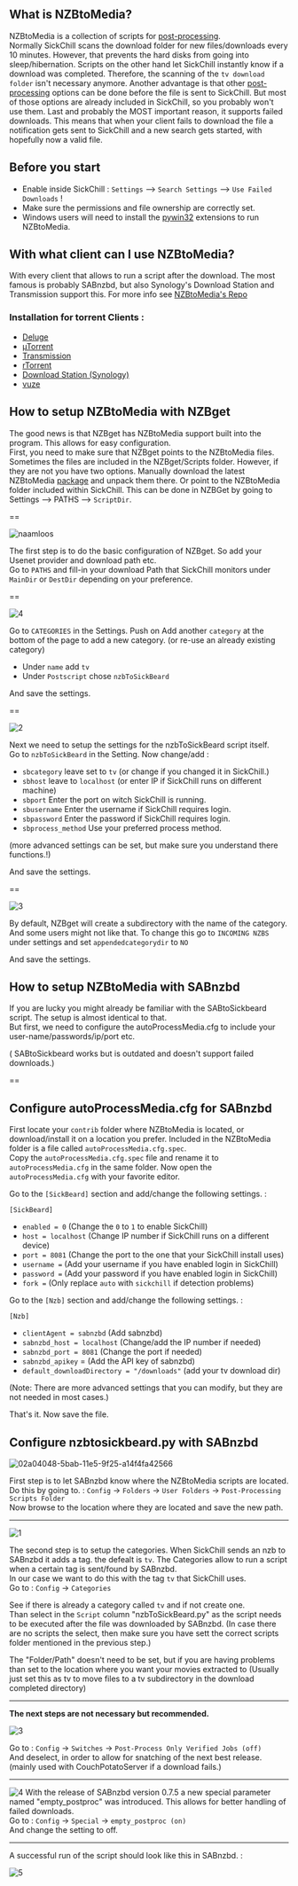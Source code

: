 ## What is NZBtoMedia?

NZBtoMedia is a collection of scripts for [post-processing](https://github.com/SickChill/SickChill/wiki/Post-Processing).  
Normally SickChill scans the download folder for new files/downloads every 10 minutes. However, that prevents the hard disks from going into sleep/hibernation. Scripts on the other hand let SickChill instantly know if a download was completed. Therefore, the scanning of the `tv download folder` isn't necessary anymore.
Another advantage is that other [post-processing](https://github.com/SickChill/SickChill/wiki/Post-Processing) options can be done before the file is sent to SickChill. But most of those options are already included in SickChill, so you probably won't use them.
Last and probably the MOST important reason, it supports failed downloads. This means that when your client fails to download the file a notification gets sent to SickChill and a new search gets started, with hopefully now a valid file.

## Before you start

- Enable inside SickChill : `Settings` --> `Search Settings` --> `Use Failed Downloads` !
- Make sure the permissions and file ownership are correctly set.
- Windows users will need to install the [pywin32](https://sourceforge.net/projects/pywin32/files/pywin32/) extensions to run NZBtoMedia.

## With what client can I use NZBtoMedia?

With every client that allows to run a script after the download. The most famous is probably SABnzbd, but also Synology's Download Station and Transmission support this.
For more info see [NZBtoMedia's Repo](https://github.com/clinton-hall/nzbToMedia/wiki#downloaders)

### Installation for torrent Clients :

- [Deluge](https://github.com/clinton-hall/nzbToMedia/wiki/deluge)
- [µTorrent](https://github.com/clinton-hall/nzbToMedia/wiki/utorrent)
- [Transmission](https://github.com/clinton-hall/nzbToMedia/wiki/transmission)
- [rTorrent](https://github.com/clinton-hall/nzbToMedia/wiki/rtorrent)
- [Download Station (Synology)](https://github.com/clinton-hall/nzbToMedia/wiki/Download-Station)
- [vuze](https://github.com/clinton-hall/nzbToMedia/wiki/vuze)

## How to setup NZBtoMedia with NZBget

The good news is that NZBget has NZBtoMedia support built into the program. This allows for easy configuration.  
First, you need to make sure that NZBget points to the NZBtoMedia files. Sometimes the files are included in the NZBget/Scripts folder. However, if they are not you have two options. Manually download the latest NZBtoMedia [package](https://github.com/clinton-hall/nzbToMedia/archive/master.zip) and unpack them there. Or point to the NZBtoMedia folder included within SickChill. This can be done in NZBGet by going to Settings --> PATHS --> `ScriptDir`.

==

![naamloos](https://cloud.githubusercontent.com/assets/7928052/13014408/f9a0cfb0-d1b3-11e5-915a-bc695e77b4ba.png)

The first step is to do the basic configuration of NZBget. So add your Usenet provider and download path etc.  
Go to `PATHS` and fill-in your download Path that SickChill monitors under `MainDir` or `DestDir` depending on your preference.

==

![4](https://cloud.githubusercontent.com/assets/7928052/13014407/f99d1d34-d1b3-11e5-9fc7-7366fb786ebe.png)

Go to `CATEGORIES` in the Settings. Push on Add another `category` at the bottom of the page to add a new category. (or re-use an already existing category)

- Under `name` add `tv`
- Under `Postscript` chose `nzbToSickBeard`

And save the settings.

==

![2](https://cloud.githubusercontent.com/assets/7928052/13014403/f995f324-d1b3-11e5-9917-fdcb71d9aabe.png)

Next we need to setup the settings for the nzbToSickBeard script itself.  
Go to `nzbToSickBeard` in the Setting. Now change/add :

- `sbcategory` leave set to `tv` (or change if you changed it in SickChill.)
- `sbhost` leave to `localhost` (or enter IP if SickChill runs on different machine)
- `sbport` Enter the port on witch SickChill is running.
- `sbusername` Enter the username if SickChill requires login.
- `sbpassword` Enter the password if SickChill requires login.
- `sbprocess_method` Use your preferred process method.

(more advanced settings can be set, but make sure you understand there functions.!)

And save the settings.

==

![3](https://cloud.githubusercontent.com/assets/7928052/13014404/f99896ec-d1b3-11e5-8d84-7bab89f35121.png)

By default, NZBget will create a subdirectory with the name of the category. And some users might not like that. To change this go to `INCOMING NZBS` under settings and set `appendedcategorydir` to `NO`

And save the settings.

## How to setup NZBtoMedia with SABnzbd

If you are lucky you might already be familiar with the SABtoSickbeard script. The setup is almost identical to that.  
But first, we need to configure the autoProcessMedia.cfg to include your user-name/passwords/ip/port etc.

( SABtoSickbeard works but is outdated and doesn't support failed downloads.)

==

## Configure autoProcessMedia.cfg for SABnzbd

First locate your `contrib` folder where NZBtoMedia is located, or download/install it on a location you prefer. Included in the NZBtoMedia folder is a file called `autoProcessMedia.cfg.spec`.  
Copy the `autoProcessMedia.cfg.spec` file and rename it to `autoProcessMedia.cfg` in the same folder.
Now open the `autoProcessMedia.cfg` with your favorite editor.

Go to the `[SickBeard]` section and add/change the following settings. :

`[SickBeard]`

- `enabled = 0` (Change the `0` to `1` to enable SickChill)
- `host = localhost` (Change IP number if SickChill runs on a different device)
- `port = 8081` (Change the port to the one that your SickChill install uses)
- `username =` (Add your username if you have enabled login in SickChill)
- `password =` (Add your password if you have enabled login in SickChill)
- `fork =` (Only replace `auto` with `sickchill` if detection problems)

Go to the `[Nzb]` section and add/change the following settings. :

`[Nzb]`

- `clientAgent = sabnzbd` (Add sabnzbd)
- `sabnzbd_host = localhost` (Change/add the IP number if needed)
- `sabnzbd_port = 8081` (Change the port if needed)
- `sabnzbd_apikey` = (Add the API key of sabnzbd)
- `default_downloadDirectory = "/downloads"` (add your tv download dir)

(Note: There are more advanced settings that you can modify, but they are not needed in most cases.)

That's it. Now save the file.

## Configure nzbtosickbeard.py with SABnzbd

![02a04048-5bab-11e5-9f25-a14f4fa42566](https://cloud.githubusercontent.com/assets/7928052/13014406/f99c4288-d1b3-11e5-8f68-dde9be0fe691.png)

First step is to let SABnzbd know where the NZBtoMedia scripts are located.  
Do this by going to. : `Config` -> `Folders` -> `User Folders` -> `Post-Processing Scripts Folder`  
Now browse to the location where they are located and save the new path.

------

![1](https://cloud.githubusercontent.com/assets/7928052/13014405/f99ac868-d1b3-11e5-841f-d566aed5f04c.png)

The second step is to setup the categories. When SickChill sends an nzb to SABnzbd it adds a tag. the defealt is `tv`. The Categories allow to run a script when a certain tag is sent/found by SABnzbd.  
In our case we want to do this with the tag `tv` that SickChill uses.  
Go to : `Config` -> `Categories`

See if there is already a category called `tv` and if not create one.  
Than select in the `Script` column "nzbToSickBeard.py" as the script needs to be executed after the file was downloaded by SABnzbd. (In case there are no scripts the select, then make sure you have sett the correct scripts folder mentioned in the previous step.)

The "Folder/Path" doesn't need to be set, but if you are having problems than set to the location where you want your movies extracted to (Usually just set this as tv to move files to a tv subdirectory in the download completed directory)

------

**The next steps are not necessary but recommended.**

![3](https://cloud.githubusercontent.com/assets/7928052/13014409/f9abfca0-d1b3-11e5-93c8-ad8e47836327.png)

Go to : `Config` -> `Switches` -> `Post-Process Only Verified Jobs (off)`  
And deselect, in order to allow for snatching of the next best release. (mainly used with CouchPotatoServer if a download fails.)

------

![4](https://cloud.githubusercontent.com/assets/7928052/13014410/f9ae3d94-d1b3-11e5-9713-896c133465c8.png)
With the release of SABnzbd version 0.7.5 a new special parameter named "empty_postproc" was introduced. This allows for better handling of failed downloads.  
Go to : `Config` -> `Special` -> `empty_postproc (on)`  
And change the setting to off.

------

A successful run of the script should look like this in SABnzbd. :

![5](https://cloud.githubusercontent.com/assets/7928052/13014411/f9afd71c-d1b3-11e5-89bf-643f2bf13603.png)
